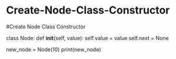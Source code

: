 # Create-Node-Class-Constructor
#Create Node Class Constructor

class Node:
    def __init__(self, value):
        self.value = value
        self.next = None
        
        
new_node = Node(10)
print(new_node)

